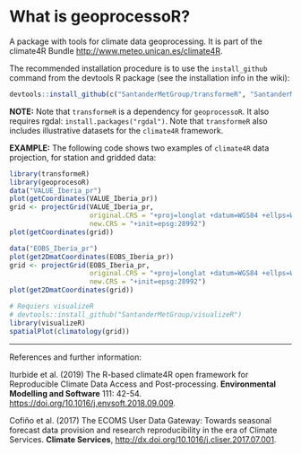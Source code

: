 # What is geoprocessoR?

A package with tools for climate data geoprocessing. It is part of the climate4R Bundle <http://www.meteo.unican.es/climate4R>.

The recommended installation procedure is to use the `install_github` command from the devtools R package (see the installation info in the wiki):

```r
devtools::install_github(c("SantanderMetGroup/transformeR", "SantanderMetGroup/geoprocessoR"))
```
**NOTE:** Note that `transformeR` is a dependency for `geoprocessoR`. It also requires rgdal: `install.packages("rgdal")`. Note that `transformeR` also includes illustrative datasets for the `climate4R` framework.

**EXAMPLE:** The following code shows two examples of `climate4R` data projection, for station and gridded data:

```r
library(transformeR)
library(geoprocesoR)
data("VALUE_Iberia_pr")
plot(getCoordinates(VALUE_Iberia_pr))
grid <- projectGrid(VALUE_Iberia_pr,
                    original.CRS = "+proj=longlat +datum=WGS84 +ellps=WGS84 +towgs84=0,0,0",
                    new.CRS = "+init=epsg:28992")
plot(getCoordinates(grid))

data("EOBS_Iberia_pr")
plot(get2DmatCoordinates(EOBS_Iberia_pr))
grid <- projectGrid(EOBS_Iberia_pr,
                    original.CRS = "+proj=longlat +datum=WGS84 +ellps=WGS84 +towgs84=0,0,0",
                    new.CRS = "+init=epsg:28992")
plot(get2DmatCoordinates(grid))

# Requiers visualizeR
# devtools::install_github("SantanderMetGroup/visualizeR")
library(visualizeR)
spatialPlot(climatology(grid))
```

---
References and further information: 

Iturbide et al. (2019) The R-based climate4R open framework for Reproducible Climate Data Access and Post-processing. **Environmental Modelling and Software** 111: 42-54.  https://doi.org/10.1016/j.envsoft.2018.09.009.


Cofiño et al. (2017) The ECOMS User Data Gateway: Towards seasonal forecast data provision and research reproducibility in the era of Climate Services. **Climate Services**, http://dx.doi.org/10.1016/j.cliser.2017.07.001.
